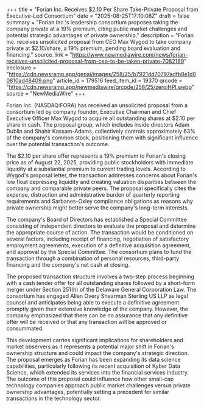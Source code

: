 +++
title = "Forian Inc. Receives $2.10 Per Share Take-Private Proposal from Executive-Led Consortium"
date = "2025-08-25T17:10:08Z"
draft = false
summary = "Forian Inc.'s leadership consortium proposes taking the company private at a 19% premium, citing public market challenges and potential strategic advantages of private ownership."
description = "Forian Inc. receives unsolicited proposal from CEO Max Wygod to take company private at $2.10/share, a 19% premium, pending board evaluation and financing."
source_link = "https://www.newmediawire.com/news/forian-receives-unsolicited-proposal-from-ceo-to-be-taken-private-7082169"
enclosure = "https://cdn.newsramp.app/genai/images/258/25/b7921dd70797adfb8e1d00810ad48409.png"
article_id = 179516
feed_item_id = 19370
qrcode = "https://cdn.newsramp.app/newmediawire/qrcode/258/25/zeroiHPl.webp"
source = "NewMediaWire"
+++

<p>Forian Inc. (NASDAQ:FORA) has received an unsolicited proposal from a consortium led by company founder, Executive Chairman and Chief Executive Officer Max Wygod to acquire all outstanding shares at $2.10 per share in cash. The proposal group, which includes inside directors Adam Dublin and Shahir Kassam-Adams, collectively controls approximately 63% of the company's common stock, positioning them with significant influence over the potential transaction's outcome.</p><p>The $2.10 per share offer represents a 19% premium to Forian's closing price as of August 22, 2025, providing public stockholders with immediate liquidity at a substantial premium to current trading levels. According to Wygod's proposal letter, the transaction addresses concerns about Forian's low float depressing liquidity and creating valuation disparities between the company and comparable private peers. The proposal specifically cites the expense, distraction and administrative burden of quarterly reporting requirements and Sarbanes-Oxley compliance obligations as reasons why private ownership might better serve the company's long-term interests.</p><p>The company's Board of Directors has established a Special Committee consisting of independent directors to evaluate the proposal and determine the appropriate course of action. The transaction would be conditioned on several factors, including receipt of financing, negotiation of satisfactory employment agreements, execution of a definitive acquisition agreement, and approval by the Special Committee. The consortium plans to fund the transaction through a combination of personal resources, third-party financing and the company's net cash at closing.</p><p>The proposed transaction structure involves a two-step process beginning with a cash tender offer for all outstanding shares followed by a short-form merger under Section 251(h) of the Delaware General Corporation Law. The consortium has engaged Allen Overy Shearman Sterling US LLP as legal counsel and anticipates being able to execute a definitive agreement promptly given their extensive knowledge of the company. However, the company emphasized that there can be no assurance that any definitive offer will be received or that any transaction will be approved or consummated.</p><p>This development carries significant implications for shareholders and market observers as it represents a potential major shift in Forian's ownership structure and could impact the company's strategic direction. The proposal emerges as Forian has been expanding its data science capabilities, particularly following its recent acquisition of Kyber Data Science, which extended its services into the financial services industry. The outcome of this proposal could influence how other small-cap technology companies approach public market challenges versus private ownership advantages, potentially setting a precedent for similar transactions in the technology sector.</p>